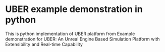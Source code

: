 # UBER example demonstration in python
This is python implementation of UBER platform from
Example demonstration for UBER: An Unreal Engine Based Simulation Platform with Extensibility and Real-time Capability 
